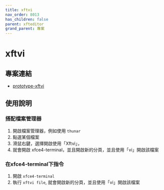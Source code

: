 ```yaml
---
title: xftvi
nav_order: 8013
has_children: false
parent: xfteditor
grand_parent: 專案
---
```


# xftvi


## 專案連結

* [prototype-xftvi](https://github.com/samwhelp/tool-xfteditor/tree/gh-pages/_demo/project/xfteditor/prototype/xftvi)


## 使用說明

### 搭配檔案管理器

1. 開啟檔案管理器，例如使用 `thunar`
2. 點選某個檔案
3. 滑鼠右鍵，選擇開啟使用「Xftvi」，
4. 就會開啟 xfce4-terminal，並且開啟新的分頁，並且使用「vi」開啟該檔案

### 在xfce4-terminal下指令

1. 開啟 `xfce4-terminal`
2. 執行 `xftvi file`, 就會開啟新的分頁，並且使用「vi」開啟該檔案

